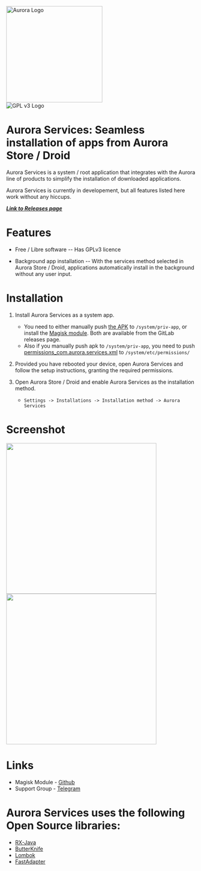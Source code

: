 <img src="https://i.imgur.com/AjpVdxW.png" height="256" alt="Aurora Logo"><br/><img src="https://www.gnu.org/graphics/gplv3-88x31.png" alt="GPL v3 Logo"> 

# Aurora Services: Seamless installation of apps from Aurora Store / Droid

Aurora Services is a system / root application that integrates with the Aurora line of products to simplify the installation of downloaded applications.

Aurora Services is currently in developement, but all features listed here work without any hiccups.

[***Link to Releases page***](https://gitlab.com/AuroraOSS/AuroraServices/-/releases)

# Features

* Free / Libre software
  -- Has GPLv3 licence

* Background app installation
  -- With the services method selected in Aurora Store / Droid, applications automatically install in the background without any user input.

# Installation

1. Install Aurora Services as a system app.
   - You need to either manually push [the APK](https://gitlab.com/AuroraOSS/AuroraServices/-/releases) to `/system/priv-app`, or install the [Magisk module](https://gitlab.com/AuroraOSS/AuroraServices/-/releases). Both are available from the GitLab releases page.
   - Also if you manually push apk to `/system/priv-app`, you need to push [permissions_com.aurora.services.xml](https://gitlab.com/AuroraOSS/AuroraServices/raw/master/app/src/main/assets/permissions_com.aurora.services.xml) to  `/system/etc/permissions/`

2. Provided you have rebooted your device, open Aurora Services and follow the setup instructions, granting the required permissions.

3. Open Aurora Store / Droid and enable Aurora Services as the installation method.
   - `Settings -> Installations -> Installation method -> Aurora Services`

# Screenshot

<img src="https://i.imgur.com/W7fSBhr.png" height="400"><img src="https://i.imgur.com/Y3gcVtS.png" height="400">

# Links

* Magisk Module - [Github](https://github.com/whyorean/AuroraServices-Magisk)
* Support Group - [Telegram](https://t.me/AuroraDroid)

# Aurora Services uses the following Open Source libraries:

* [RX-Java](https://github.com/ReactiveX/RxJava)
* [ButterKnife](https://github.com/JakeWharton/butterknife)
* [Lombok](https://projectlombok.org/)
* [FastAdapter](https://github.com/mikepenz/FastAdapter)

